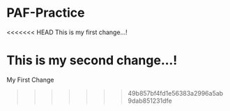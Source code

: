 # PAF-Practice

<<<<<<< HEAD
This is my first change...!

This is my second change...!
=======
My First Change
>>>>>>> 49b857bf4fd1e56383a2996a5ab9dab851231dfe
